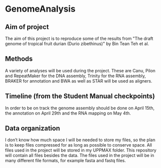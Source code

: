 # GenomeAnalysis

## Aim of project
The aim of this project is to reproduce some of the results from "The draft genome of tropical fruit durian (Durio zibethinus)" by Bin Tean Teh et al.

## Methods
A variety of analyses will be used during the project. These are Canu, Pilon and RepeatMaker for the DNA assembly, Trinity for the RNA assembly, BRAKER for annotation and BWA as well as STAR will be used as aligners.

## Timeline (from the Student Manual checkpoints)
In order to be on track the genome assembly should be done on April 15th, the annotation on April 29th and the RNA mapping on May 4th.

## Data organization
I don’t know how much space I will be needed to store my files, so the plan is to keep files compressed for as long as possible to conserve space. All files used in the project will be stored in my UPPMAX folder. This repository will contain all files besides the data. The files used in the project will be in many different file formats, for example fasta and fastq files.
